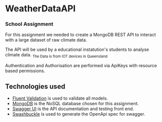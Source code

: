 # WeatherDataAPI
### School Assignment
 
For this assignment we needed to create a MongoDB REST API to interact with a large dataset of raw climate data.

The API will be used by a educational instatution's students to analyse climate data. <sub>The Data is from IOT devices in Queensland</sub>

Authentication and Authorisation are performed via ApiKeys with resource based permissions.


## Technologies used
* [Fluent Validation](https://github.com/FluentValidation/FluentValidation) is used to validate all models.
* [MongoDB](https://github.com/mongodb/mongo) is the NoSQL database chosen for this assignment.
* [Swagger UI](https://github.com/swagger-api/swagger-ui) is the API documentation and testing front end.
* [Swashbuckle](https://github.com/domaindrivendev/Swashbuckle.AspNetCore) is used to generate the OpenApi spec for swagger.
